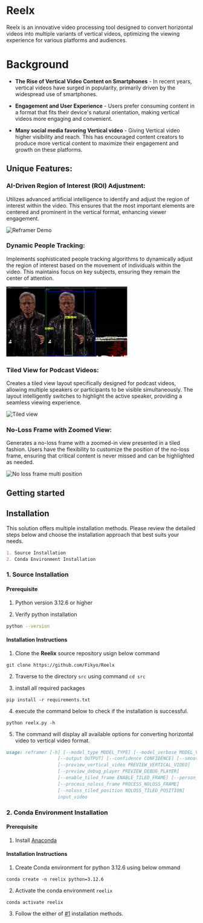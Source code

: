 # Reelx
Reelx is an innovative video processing tool designed to convert horizontal videos into multiple variants of vertical videos, optimizing the viewing experience for various platforms and audiences.

# Background
* **The Rise of Vertical Video Content on Smartphones** - In recent years, vertical videos have surged in popularity, primarily driven by the widespread use of smartphones. 

* **Engagement and User Experience** - Users prefer consuming content in a format that fits their device's natural orientation, making vertical videos more engaging and convenient.

* **Many social media favoring Vertical video** - Giving Vertical video  higher visibility and reach. This has encouraged content creators to produce more vertical content to maximize their engagement and growth on these platforms.

## Unique Features:

### AI-Driven Region of Interest (ROI) Adjustment:

Utilizes advanced artificial intelligence to identify and adjust the region of interest within the video. This ensures that the most important elements are centered and prominent in the vertical format, enhancing viewer engagement.

![Reframer Demo](misc/ai-roi.gif)

### Dynamic People Tracking:

Implements sophisticated people tracking algorithms to dynamically adjust the region of interest based on the movement of individuals within the video. This maintains focus on key subjects, ensuring they remain the center of attention.

![People Tracking](misc/pple_tracking.gif)

### Tiled View for Podcast Videos:

Creates a tiled view layout specifically designed for podcast videos, allowing multiple speakers or participants to be visible simultaneously. The layout intelligently switches to highlight the active speaker, providing a seamless viewing experience.

![Tiled view](misc/tiled_view.gif)

### No-Loss Frame with Zoomed View:

Generates a no-loss frame with a zoomed-in view presented in a tiled fashion. Users have the flexibility to customize the position of the no-loss frame, ensuring that critical content is never missed and can be highlighted as needed.

![No loss frame multi position](misc/noloss_view.gif)

## Getting started

## Installation

This solution offers multiple installation methods. Please review the detailed steps below and choose the installation approach that best suits your needs.

```markdown
1. Source Installation
2. Conda Environment Installation
```

### 1. Source Installation

#### Prerequisite 

1. Python version 3.12.6 or higher

2. Verify python installation

```bash
python --version
```

#### Installation Instructions

1. Clone the **Reelix** source repository usign below command

```
git clone https://github.com/Fikyo/Reelx

```

2. Traverse to the directory `src` using command `cd src`

3. install all required packages

```
pip install -r requirements.txt
```

4. execute the command below to check if the installation is successful.

```
python reelx.py -h
```

5. The command will display all available options for converting horizontal video to vertical video format.

```markdown
usage: reframer [-h] [--model_type MODEL_TYPE] [--model_verbose MODEL_VERBOSE] [--mode MODE]
                   [--output OUTPUT] [--confidence CONFIDENCE] [--smoothing SMOOTHING]
                   [--preview_vertical_video PREVIEW_VERTICAL_VIDEO]
                   [--preview_debug_player PREVIEW_DEBUG_PLAYER]
                   [--enable_tiled_frame ENABLE_TILED_FRAME] [--person_model PERSON_MODEL]
                   [--process_noloss_frame PROCESS_NOLOSS_FRAME]
                   [--noloss_tiled_position NOLOSS_TILED_POSITION]
                   input_video
```

### 2. Conda Environment Installation

#### Prerequisite 

1. Install [Anaconda](https://docs.anaconda.com/anaconda/install/)

#### Installation Instructions

1. Create Conda environment for python 3.12.6 using below ommand

```
conda create -n reelix python=3.12.6
```

2. Activate the conda environment `reelix`

```
conda activate reelix
```

3. Follow the either of [#1](#1-source-installation) installation methods.
